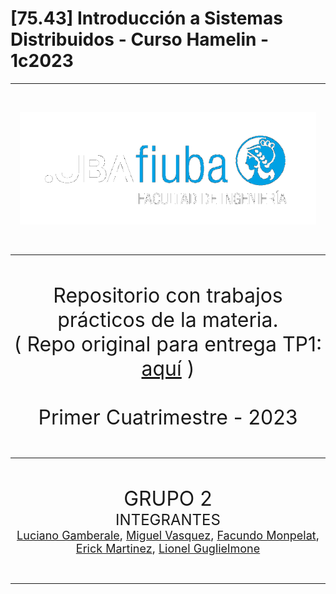 # [75.43] Introducción a Sistemas Distribuidos - Curso Hamelin - 1c2023

---

<br>
<p align="center">
  <!---<img src="https://www.estudiaradistancia.com.ar/logos/original/logo-universidad-de-buenos-aires.webp" height=80 />--->
  <img src="https://raw.githubusercontent.com/MiguelV5/MiguelV5/main/misc/logofiubatransparent_partialwhite.png" height="180"/>
</p>
<br>

---

<br>
<p align="center">
<font size="+3">
Repositorio con trabajos prácticos de la materia.
<br>
( Repo original para entrega TP1: <a href="https://github.com/lionelguglielmone/introDistribuidosTP">aquí</a> )

<br>
<br>
Primer Cuatrimestre - 2023
</font>
</p>
<br>

---

<br>
<p align="center">
<font size="+3">
GRUPO 2
</font>
<br>
<font size="+2">
INTEGRANTES
</font>
<br>
<font size="+1">
<a href="https://github.com/lucianogamberale">Luciano Gamberale</a>, 
<a href="https://github.com/MiguelV5">Miguel Vasquez</a>, 
<a href="https://github.com/fmonpelat">Facundo Monpelat</a>, 
<a href="https://github.com/erick12m">Erick Martinez</a>, 
<a href="https://github.com/lionelguglielmone">Lionel Guglielmone</a>
</font>

</p>

<br>

---

